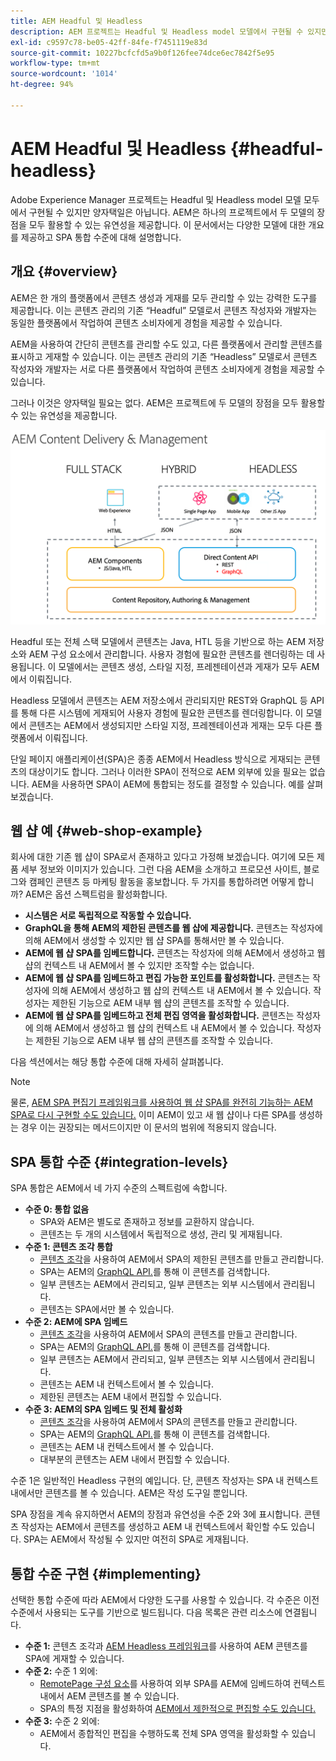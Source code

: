 ```yaml
---
title: AEM Headful 및 Headless
description: AEM 프로젝트는 Headful 및 Headless model 모델에서 구현될 수 있지만 양자택일은 아닙니다. AEM은 하나의 프로젝트에서 두 모델의 장점을 모두 활용할 수 있는 유연성을 제공합니다.
exl-id: c9597c78-be05-42ff-84fe-f7451119e83d
source-git-commit: 10227bcfcfd5a9b0f126fee74dce6ec7842f5e95
workflow-type: tm+mt
source-wordcount: '1014'
ht-degree: 94%

---
```


# AEM Headful 및 Headless {#headful-headless}

Adobe Experience Manager 프로젝트는 Headful 및 Headless model 모델 모두에서 구현될 수 있지만 양자택일은 아닙니다. AEM은 하나의 프로젝트에서 두 모델의 장점을 모두 활용할 수 있는 유연성을 제공합니다. 이 문서에서는 다양한 모델에 대한 개요를 제공하고 SPA 통합 수준에 대해 설명합니다.

## 개요 {#overview}

AEM은 한 개의 플랫폼에서 콘텐츠 생성과 게재를 모두 관리할 수 있는 강력한 도구를 제공합니다. 이는 콘텐츠 관리의 기존 “Headful” 모델로서 콘텐츠 작성자와 개발자는 동일한 플랫폼에서 작업하여 콘텐츠 소비자에게 경험을 제공할 수 있습니다.

AEM을 사용하여 간단히 콘텐츠를 관리할 수도 있고, 다른 플랫폼에서 관리할 콘텐츠를 표시하고 게재할 수 있습니다. 이는 콘텐츠 관리의 기존 “Headless” 모델로서 콘텐츠 작성자와 개발자는 서로 다른 플랫폼에서 작업하여 콘텐츠 소비자에게 경험을 제공할 수 있습니다.

그러나 이것은 양자택일 필요는 없다. AEM은 프로젝트에 두 모델의 장점을 모두 활용할 수 있는 유연성을 제공합니다.

![AEM 구현 모델](/help/sites-developing/headless/getting-started/assets/aem-implementation-models.png)

Headful 또는 전체 스택 모델에서 콘텐츠는 Java, HTL 등을 기반으로 하는 AEM 저장소와 AEM 구성 요소에서 관리합니다. 사용자 경험에 필요한 콘텐츠를 렌더링하는 데 사용됩니다. 이 모델에서는 콘텐츠 생성, 스타일 지정, 프레젠테이션과 게재가 모두 AEM에서 이뤄집니다.

Headless 모델에서 콘텐츠는 AEM 저장소에서 관리되지만 REST와 GraphQL 등 API를 통해 다른 시스템에 게재되어 사용자 경험에 필요한 콘텐츠를 렌더링합니다. 이 모델에서 콘텐츠는 AEM에서 생성되지만 스타일 지정, 프레젠테이션과 게재는 모두 다른 플랫폼에서 이뤄집니다.

단일 페이지 애플리케이션(SPA)은 종종 AEM에서 Headless 방식으로 게재되는 콘텐츠의 대상이기도 합니다. 그러나 이러한 SPA이 전적으로 AEM 외부에 있을 필요는 없습니다. AEM을 사용하면 SPA이 AEM에 통합되는 정도를 결정할 수 있습니다. 예를 살펴보겠습니다.

## 웹 샵 예 {#web-shop-example}

회사에 대한 기존 웹 샵이 SPA로서 존재하고 있다고 가정해 보겠습니다. 여기에 모든 제품 세부 정보와 이미지가 있습니다. 그런 다음 AEM을 소개하고 프로모션 사이트, 블로그와 캠페인 콘텐츠 등 마케팅 활동을 홍보합니다. 두 가지를 통합하려면 어떻게 합니까? AEM은 옵션 스펙트럼을 활성화합니다.

* **시스템은 서로 독립적으로 작동할 수 있습니다.**
* **GraphQL을 통해 AEM의 제한된 콘텐츠를 웹 샵에 제공합니다.** 콘텐츠는 작성자에 의해 AEM에서 생성할 수 있지만 웹 샵 SPA를 통해서만 볼 수 있습니다.
* **AEM에 웹 샵 SPA를 임베드합니다.** 콘텐츠는 작성자에 의해 AEM에서 생성하고 웹 샵의 컨텍스트 내 AEM에서 볼 수 있지만 조작할 수는 없습니다.
* **AEM에 웹 샵 SPA를 임베드하고 편집 가능한 포인트를 활성화합니다.** 콘텐츠는 작성자에 의해 AEM에서 생성하고 웹 샵의 컨텍스트 내 AEM에서 볼 수 있습니다. 작성자는 제한된 기능으로 AEM 내부 웹 샵의 콘텐츠를 조작할 수 있습니다.
* **AEM에 웹 샵 SPA를 임베드하고 전체 편집 영역을 활성화합니다.** 콘텐츠는 작성자에 의해 AEM에서 생성하고 웹 샵의 컨텍스트 내 AEM에서 볼 수 있습니다. 작성자는 제한된 기능으로 AEM 내부 웹 샵의 콘텐츠를 조작할 수 있습니다.

다음 섹션에서는 해당 통합 수준에 대해 자세히 살펴봅니다.

>[!NOTE]
>
>물론, [AEM SPA 편집기 프레임워크를 사용하여 웹 샵 SPA를 완전히 기능하는 AEM SPA로 다시 구현할 수도 있습니다.](/help/sites-developing/spa-walkthrough.md) 이미 AEM이 있고 새 웹 샵이나 다른 SPA를 생성하는 경우 이는 권장되는 메서드이지만 이 문서의 범위에 적용되지 않습니다.

## SPA 통합 수준 {#integration-levels}

SPA 통합은 AEM에서 네 가지 수준의 스펙트럼에 속합니다.

* **수준 0: 통합 없음**
   * SPA와 AEM은 별도로 존재하고 정보를 교환하지 않습니다.
   * 콘텐츠는 두 개의 시스템에서 독립적으로 생성, 관리 및 게재됩니다.
* **수준 1: 콘텐츠 조각 통합**
   * [콘텐츠 조각](/help/assets/content-fragments/content-fragments.md)을 사용하여 AEM에서 SPA의 제한된 콘텐츠를 만들고 관리합니다.
   * SPA는 AEM의 [GraphQL API.](/help/sites-developing/headless/graphql-api/graphql-api-content-fragments.md)를 통해 이 콘텐츠를 검색합니다.
   * 일부 콘텐츠는 AEM에서 관리되고, 일부 콘텐츠는 외부 시스템에서 관리됩니다.
   * 콘텐츠는 SPA에서만 볼 수 있습니다.
* **수준 2: AEM에 SPA 임베드**
   * [콘텐츠 조각](/help/assets/content-fragments/content-fragments.md)을 사용하여 AEM에서 SPA의 콘텐츠를 만들고 관리합니다.
   * SPA는 AEM의 [GraphQL API.](/help/sites-developing/headless/graphql-api/graphql-api-content-fragments.md)를 통해 이 콘텐츠를 검색합니다.
   * 일부 콘텐츠는 AEM에서 관리되고, 일부 콘텐츠는 외부 시스템에서 관리됩니다.
   * 콘텐츠는 AEM 내 컨텍스트에서 볼 수 있습니다.
   * 제한된 콘텐츠는 AEM 내에서 편집할 수 있습니다.
* **수준 3: AEM의 SPA 임베드 및 전체 활성화**
   * [콘텐츠 조각](/help/assets/content-fragments/content-fragments.md)을 사용하여 AEM에서 SPA의 콘텐츠를 만들고 관리합니다.
   * SPA는 AEM의 [GraphQL API.](/help/sites-developing/headless/graphql-api/graphql-api-content-fragments.md)를 통해 이 콘텐츠를 검색합니다.
   * 콘텐츠는 AEM 내 컨텍스트에서 볼 수 있습니다.
   * 대부분의 콘텐츠는 AEM 내에서 편집할 수 있습니다.

수준 1은 일반적인 Headless 구현의 예입니다. 단, 콘텐츠 작성자는 SPA 내 컨텍스트 내에서만 콘텐츠를 볼 수 있습니다. AEM은 작성 도구일 뿐입니다.

SPA 장점을 계속 유지하면서 AEM의 장점과 유연성을 수준 2와 3에 표시합니다. 콘텐츠 작성자는 AEM에서 콘텐츠를 생성하고 AEM 내 컨텍스트에서 확인할 수도 있습니다. SPA는 AEM에서 작성될 수 있지만 여전히 SPA로 게재됩니다.

## 통합 수준 구현 {#implementing}

선택한 통합 수준에 따라 AEM에서 다양한 도구를 사용할 수 있습니다. 각 수준은 이전 수준에서 사용되는 도구를 기반으로 빌드됩니다. 다음 목록은 관련 리소스에 연결됩니다.

* **수준 1:** 콘텐츠 조각과 [AEM Headless 프레임워크](/help/sites-developing/headless/introduction.md)를 사용하여 AEM 콘텐츠를 SPA에 게재할 수 있습니다.
* **수준 2:** 수준 1 외에:
   * [RemotePage 구성 요소](/help/sites-developing/spa-remote-page.md)를 사용하여 외부 SPA를 AEM에 임베드하여 컨텍스트 내에서 AEM 콘텐츠를 볼 수 있습니다.
   * SPA의 특정 지점을 활성화하여 [AEM에서 제한적으로 편집할 수도 있습니다.](/help/sites-developing/spa-edit-external.md)
* **수준 3:** 수준 2 외에:
   * AEM에서 종합적인 편집을 수행하도록 전체 SPA 영역을 활성화할 수 있습니다.
